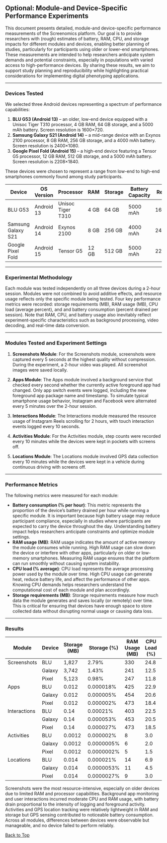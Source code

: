 

## Optional: Module-and Device-Specific Performance Experiments

This document presents detailed, module-and device-specific performance measurements of the Screenomics platform. Our goal is to provide researchers with (rough) estimates of battery, RAM, CPU, and storage impacts for different modules and devices, enabling better planning of studies, particularly for participants using older or lower-end smartphones. These measurements are intended to help researchers anticipate system demands and potential constraints, especially in populations with varied access to high-performance devices. By sharing these results, we aim to support study planning and reproducibility while highlighting practical considerations for implementing digital phenotyping applications.

---

### Devices Tested

We selected three Android devices representing a spectrum of performance capabilities:

1. **BLU G53 (Android 13)** – an older, low-end device equipped with a Unisoc Tiger T310 processor, 4 GB RAM, 64 GB storage, and a 5000 mAh battery. Screen resolution is 1600×720.
2. **Samsung Galaxy S21 (Android 14)** – a mid-range device with an Exynos 2100 processor, 8 GB RAM, 256 GB storage, and a 4000 mAh battery. Screen resolution is 2400×1080.
3. **Google Pixel Fold (Android 15)** – a high-end device featuring a Tensor G5 processor, 12 GB RAM, 512 GB storage, and a 5000 mAh battery. Screen resolution is 2208×1840.

These devices were chosen to represent a range from low-end to high-end smartphones commonly found among study participants.

| Device       | OS Version | Processor       | RAM  | Storage | Battery Capacity | Resolution |
|-------------|------------|----------------|------|---------|-----------------|------------|
| BLU G53     | Android 13 | Unisoc Tiger T310 | 4 GB | 64 GB   | 5000 mAh        | 1600x720   |
| Samsung Galaxy S21 | Android 14 | Exynos 2100     | 8 GB | 256 GB  | 4000 mAh        | 2400x1080  |
| Google Pixel Fold | Android 15 | Tensor G5       | 12 GB | 512 GB | 5000 mAh        | 2208x1840  |


---

### Experimental Methodology

Each module was tested independently on all three devices during a 2-hour session. Modules were not combined to avoid additive effects, and resource usage reflects only the specific module being tested. Four key performance metrics were recorded: storage requirements (MB), RAM usage (MB), CPU load (average percent), and and battery consumption (percent drained per session). Note that RAM, CPU, and battery usage also inevitably reflect experiment-specific characteristics such as background processing, video decoding, and real-time data conversion.

---

### Modules Tested and Experiment Settings

1. **Screenshots Module**: For the Screenshots module, screenshots were captured every 5 seconds at the highest quality without compression. During the experiment, a 2-hour video was played. All screenshot images were saved locally.


2. **Apps Module**: The Apps module involved a background service that checked every second whether the currently active foreground app had changed. Only app switch events were logged, including the new foreground app package name and timestamp. To simulate typical smartphone usage behavior, Instagram and Facebook were alternated every 5 minutes over the 2-hour session.

3. **Interactions Module**: The Interactions module measured the resource usage of Instagram Reels scrolling for 2 hours, with touch interaction events logged every 10 seconds.

4. **Activities Module**: For the Activities module, step counts were recorded every 10 minutes while the devices were kept in pockets with screens off.
5. **Locations Module**: The Locations module involved GPS data collection every 10 minutes while the devices were kept in a vehicle during continuous driving with screens off.

---

### Performance Metrics

The following metrics were measured for each module:

- **Battery consumption (% per hour)**: This metric represents the proportion of the device’s battery drained per hour while running a specific module. It is important because high battery usage may reduce participant compliance, especially in studies where participants are expected to carry the device throughout the day. Understanding battery impact helps researchers anticipate constraints and optimize module settings.
- **RAM usage (MB)**: RAM usage indicates the amount of active memory the module consumes while running. High RAM usage can slow down the device or interfere with other apps, particularly on older or low-memory smartphones. Measuring RAM usage ensures that the platform can run smoothly without causing system instability.
- **CPU load (% average)**: CPU load represents the average processing power used by the module over time. High CPU usage can generate heat, reduce battery life, and affect the performance of other apps. Knowing CPU demands helps researchers understand the computational cost of each module and plan accordingly.
- **Storage requirements (MB)**: Storage requirements measure how much data the module generates and saves locally (or remotely) over time. This is critical for ensuring that devices have enough space to store collected data without disrupting normal usage or causing data loss.

---

### Results

| Module        | Device | Storage (MB) | Storage (%) | RAM Usage (MB) | CPU Load (%) | Battery Drain (%) |
|---------------|-------|--------------|------------|----------------|--------------|-----------------|
| Screenshots   | BLU   | 1,827        | 2.79%      | 330            | 24.8         | 20.5            |
|               | Galaxy| 3,742        | 1.43%      | 241            | 12.5         | 11.5            |
|               | Pixel | 5,123        | 0.98%      | 247            | 11.8         | 7.6             |
| Apps          | BLU   | 0.012        | 0.000018%  | 425            | 22.9         | 21.5            |
|               | Galaxy| 0.012        | 0.000005%  | 454            | 20.6         | 10.3            |
|               | Pixel | 0.012        | 0.000002%  | 473            | 18.4         | 9.2             |
| Interactions  | BLU   | 0.14         | 0.00021%   | 403            | 22.5         | 28.2            |
|               | Galaxy| 0.14         | 0.000053%  | 453            | 20.5         | 15.2            |
|               | Pixel | 0.14         | 0.000027%  | 473            | 18.5         | 12.0            |
| Activities    | BLU   | 0.0012       | 0.000002%  | 8              | 3.0          | 4.0             |
|               | Galaxy| 0.0012       | 0.0000005% | 6              | 2.0          | 2.5             |
|               | Pixel | 0.0012       | 0.0000002% | 5              | 1.5          | 1.5             |
| Locations     | BLU   | 0.014        | 0.000021%  | 14             | 6.9          | 13.5            |
|               | Galaxy| 0.014        | 0.0000053% | 11             | 4.5          | 10.0            |
|               | Pixel | 0.014        | 0.0000027% | 9              | 3.0          | 8.2             |


Screenshots were the most resource-intensive, especially on older devices due to limited RAM and processor capabilities. Background app monitoring and user interactions incurred moderate CPU and RAM usage, with battery drain proportional to the intensity of logging and foreground activity. Activities and GPS location tracking were relatively lightweight in RAM and storage but GPS sensing contributed to noticeable battery consumption. Across all modules, differences between devices were observable but manageable, and no device failed to perform reliably.




[Back to Top](#top)



